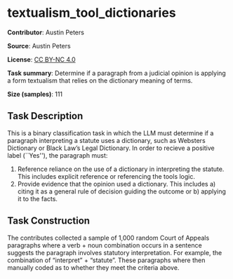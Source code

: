 # textualism_tool_dictionaries

**Contributor**: Austin Peters

**Source**: Austin Peters

**License**: [CC BY-NC 4.0](https://creativecommons.org/licenses/by-nc/4.0/)

**Task summary**: Determine if a paragraph from a judicial opinion is applying a form textualism that relies on the dictionary meaning of terms.

**Size (samples)**: 111

## Task Description

This is a binary classification task in which the LLM must determine if a paragraph interpreting a statute uses a dictionary, such as Websters Dictionary or Black Law’s Legal Dictionary. In order to recieve a positive label (``Yes''), the paragraph must: 

1. Reference reliance on the use of a dictionary in interpreting the statute. This includes explicit reference or referencing the tools logic. 
2. Provide evidence that the opinion used a dictionary. This includes a) citing it as a general rule of decision guiding the outcome or b) applying it to the facts.

## Task Construction

The contributes collected a sample of 1,000 random Court of Appeals paragraphs where a verb + noun combination occurs in a sentence suggests the paragraph involves statutory interpretation. For example, the combination of “interpret” + “statute”. These paragraphs where then manually coded as to whether they meet the criteria above. 